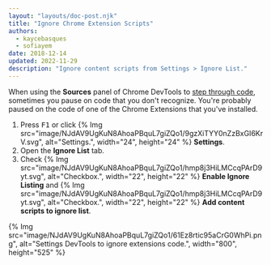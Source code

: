 ```yaml
---
layout: "layouts/doc-post.njk"
title: "Ignore Chrome Extension Scripts"
authors:
  - kaycebasques
  - sofiayem
date: 2018-12-14
updated: 2022-11-29
description: "Ignore content scripts from Settings > Ignore List."
---
```


When using the **Sources** panel of Chrome DevTools to [step through code][1], sometimes you pause on code that you don't recognize. You're probably paused on the code of one of the Chrome Extensions that you've installed.

1. Press <kbd>F1</kbd> or click {% Img src="image/NJdAV9UgKuN8AhoaPBquL7giZQo1/9gzXiTYY0nZzBxGI6KrV.svg", alt="Settings.", width="24", height="24" %} **Settings**.
2. Open the **Ignore List** tab.
3. Check {% Img src="image/NJdAV9UgKuN8AhoaPBquL7giZQo1/hmp8j3HiLMCcqPArD9yt.svg", alt="Checkbox.", width="22", height="22" %} **Enable Ignore Listing** and {% Img src="image/NJdAV9UgKuN8AhoaPBquL7giZQo1/hmp8j3HiLMCcqPArD9yt.svg", alt="Checkbox.", width="22", height="22" %} **Add content scripts to ignore list**.

{% Img src="image/NJdAV9UgKuN8AhoaPBquL7giZQo1/61Ez8rtic95aCrG0WhPi.png", alt="Settings DevTools to ignore extensions code.", width="800", height="525" %}

[1]: /docs/devtools/javascript#code-stepping
